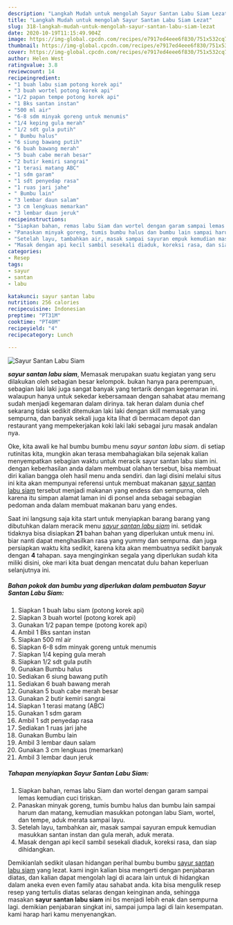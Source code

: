 ```yaml
---
description: "Langkah Mudah untuk mengolah Sayur Santan Labu Siam Lezat"
title: "Langkah Mudah untuk mengolah Sayur Santan Labu Siam Lezat"
slug: 318-langkah-mudah-untuk-mengolah-sayur-santan-labu-siam-lezat
date: 2020-10-19T11:15:49.904Z
image: https://img-global.cpcdn.com/recipes/e7917ed4eee6f830/751x532cq70/sayur-santan-labu-siam-foto-resep-utama.jpg
thumbnail: https://img-global.cpcdn.com/recipes/e7917ed4eee6f830/751x532cq70/sayur-santan-labu-siam-foto-resep-utama.jpg
cover: https://img-global.cpcdn.com/recipes/e7917ed4eee6f830/751x532cq70/sayur-santan-labu-siam-foto-resep-utama.jpg
author: Helen West
ratingvalue: 3.8
reviewcount: 14
recipeingredient:
- "1 buah labu siam potong korek api"
- "3 buah wortel potong korek api"
- "1/2 papan tempe potong korek api"
- "1 Bks santan instan"
- "500 ml air"
- "6-8 sdm minyak goreng untuk menumis"
- "1/4 keping gula merah"
- "1/2 sdt gula putih"
- " Bumbu halus"
- "6 siung bawang putih"
- "6 buah bawang merah"
- "5 buah cabe merah besar"
- "2 butir kemiri sangrai"
- "1 terasi matang ABC"
- "1 sdm garam"
- "1 sdt penyedap rasa"
- "1 ruas jari jahe"
- " Bumbu lain"
- "3 lembar daun salam"
- "3 cm lengkuas memarkan"
- "3 lembar daun jeruk"
recipeinstructions:
- "Siapkan bahan, remas labu Siam dan wortel dengan garam sampai lemas kemudian cuci tiriskan."
- "Panaskan minyak goreng, tumis bumbu halus dan bumbu lain sampai harum dan matang, kemudian masukkan potongan labu Siam, wortel, dan tempe, aduk merata sampai layu."
- "Setelah layu, tambahkan air, masak sampai sayuran empuk kemudian masukkan santan instan dan gula merah, aduk merata."
- "Masak dengan api kecil sambil sesekali diaduk, koreksi rasa, dan siap dihidangkan."
categories:
- Resep
tags:
- sayur
- santan
- labu

katakunci: sayur santan labu 
nutrition: 256 calories
recipecuisine: Indonesian
preptime: "PT31M"
cooktime: "PT40M"
recipeyield: "4"
recipecategory: Lunch

---
```



![Sayur Santan Labu Siam](https://img-global.cpcdn.com/recipes/e7917ed4eee6f830/751x532cq70/sayur-santan-labu-siam-foto-resep-utama.jpg)

<b><i>sayur santan labu siam</i></b>, Memasak merupakan suatu kegiatan yang seru dilakukan oleh sebagian besar kelompok. bukan hanya para perempuan, sebagian laki laki juga sangat banyak yang tertarik dengan kegemaran ini. walaupun hanya untuk sekedar kebersamaan dengan sahabat atau memang sudah menjadi kegemaran dalam dirinya. tak heran dalam dunia chef sekarang tidak sedikit ditemukan laki laki dengan skill memasak yang sempurna, dan banyak sekali juga kita lihat di bermacam depot dan restaurant yang mempekerjakan koki laki laki sebagai juru masak andalan nya.



Oke, kita awali ke hal bumbu bumbu menu <i>sayur santan labu siam</i>. di setiap rutinitas kita, mungkin akan terasa membahagiakan bila sejenak kalian menyempatkan sebagian waktu untuk meracik sayur santan labu siam ini. dengan keberhasilan anda dalam membuat olahan tersebut, bisa membuat diri kalian bangga oleh hasil menu anda sendiri. dan lagi disini melalui situs ini kita akan mempunyai referensi untuk membuat makanan <u>sayur santan labu siam</u> tersebut menjadi makanan yang endess dan sempurna, oleh karena itu simpan alamat laman ini di ponsel anda sebagai sebagian pedoman anda dalam membuat makanan baru yang endes.


Saat ini langsung saja kita start untuk menyiapkan barang barang yang dibutuhkan dalam meracik menu <u><i>sayur santan labu siam</i></u> ini. setidak tidaknya bisa disiapkan <b>21</b> bahan bahan yang diperlukan untuk menu ini. biar nanti dapat menghasilkan rasa yang yummy dan sempurna. dan juga persiapkan waktu kita sedikit, karena kita akan membuatnya sedikit banyak dengan <b>4</b> tahapan. saya menginginkan segala yang diperlukan sudah kita miliki disini, oke mari kita buat dengan mencatat dulu bahan keperluan selanjutnya ini.

<!--inarticleads1-->

##### Bahan pokok dan bumbu yang diperlukan dalam pembuatan Sayur Santan Labu Siam:

1. Siapkan 1 buah labu siam (potong korek api)
1. Siapkan 3 buah wortel (potong korek api)
1. Gunakan 1/2 papan tempe (potong korek api)
1. Ambil 1 Bks santan instan
1. Siapkan 500 ml air
1. Siapkan 6-8 sdm minyak goreng untuk menumis
1. Siapkan 1/4 keping gula merah
1. Siapkan 1/2 sdt gula putih
1. Gunakan  Bumbu halus
1. Sediakan 6 siung bawang putih
1. Sediakan 6 buah bawang merah
1. Gunakan 5 buah cabe merah besar
1. Gunakan 2 butir kemiri sangrai
1. Siapkan 1 terasi matang (ABC)
1. Gunakan 1 sdm garam
1. Ambil 1 sdt penyedap rasa
1. Sediakan 1 ruas jari jahe
1. Gunakan  Bumbu lain
1. Ambil 3 lembar daun salam
1. Gunakan 3 cm lengkuas (memarkan)
1. Ambil 3 lembar daun jeruk




<!--inarticleads2-->

##### Tahapan menyiapkan Sayur Santan Labu Siam:

1. Siapkan bahan, remas labu Siam dan wortel dengan garam sampai lemas kemudian cuci tiriskan.
1. Panaskan minyak goreng, tumis bumbu halus dan bumbu lain sampai harum dan matang, kemudian masukkan potongan labu Siam, wortel, dan tempe, aduk merata sampai layu.
1. Setelah layu, tambahkan air, masak sampai sayuran empuk kemudian masukkan santan instan dan gula merah, aduk merata.
1. Masak dengan api kecil sambil sesekali diaduk, koreksi rasa, dan siap dihidangkan.




Demikianlah sedikit ulasan hidangan perihal bumbu bumbu <u>sayur santan labu siam</u> yang lezat. kami ingin kalian bisa mengerti dengan penjabaran diatas, dan kalian dapat mengolah lagi di acara lain untuk di hidangkan dalam aneka even even family atau sahabat anda. kita bisa mengulik resep resep yang tertulis diatas selaras dengan keinginan anda, sehingga masakan <b>sayur santan labu siam</b> ini bs menjadi lebih enak dan sempurna lagi. demikian penjabaran singkat ini, sampai jumpa lagi di lain kesempatan. kami harap hari kamu menyenangkan.
